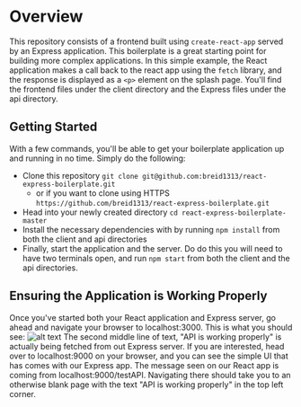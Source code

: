 # Overview
This repository consists of a frontend built using `create-react-app` served by an Express application. This boilerplate is a great starting point for building more complex applications. In this simple example, the React application makes a call back to the react app using the `fetch` library, and the response is displayed as a `<p>` element on the splash page. You'll find the frontend files under the client directory and the Express files under the api directory.

## Getting Started
With a few commands, you'll be able to get your boilerplate application up and running in no time. Simply do the following:
* Clone this repository `git clone git@github.com:breid1313/react-express-boilerplate.git`
    * or if you want to clone using HTTPS `https://github.com/breid1313/react-express-boilerplate.git`
* Head into your newly created directory `cd react-express-boilerplate-master`
* Install the necessary dependencies with by running `npm install` from both the client and api directories
* Finally, start the application and the server. Do do this you will need to have two terminals open, and run `npm start` from both the client and the api directories.

## Ensuring the Application is Working Properly
Once you've started both your React application and Express server, go ahead and navigate your browser to localhost:3000. This is what you should see:
![alt text](./assets/success/splash.png "React-Express splash page")
The second middle line of text, "API is working properly" is actually being fetched from out Express server. If you are interested, head over to localhost:9000 on your browser, and you can see the simple UI that has comes with our Express app. The message seen on our React app is coming from localhost:9000/testAPI. Navigating there should take you to an otherwise blank page with the text "API is working properly" in the top left corner.